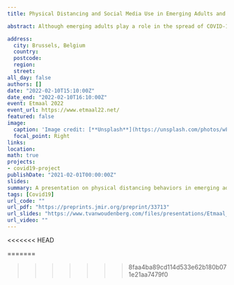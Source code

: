 ```yaml
---
title: Physical Distancing and Social Media Use in Emerging Adults and Adults During COVID-19: Large Scale Cross-Sectional and Longitudinal Survey Study

abstract: Although emerging adults play a role in the spread of COVID-19, they are less likely to develop severe symptoms after infection. Emerging adults’ relatively high use of social media as a source of information raises concerns regarding COVID-19 related behavioral compliance (i.e., physical distancing) in this age group. The current study investigated physical distancing in emerging adults in comparison to adults and looked at the role of using social media for COVID-19 news and information in this regard. In addition, this study explored the relation between physical distancing and different social media platforms and sources.Secondary data of a large-scale longitudinal national survey (N = 123,848, 34.% male) between April and November 2020 were used. Participants indicated, ranging from one to eight waves, how often they were successful in keeping 1.5 meters distance on a 7-point Likert scale. Participants between 18 and 24 years old were considered young adults and participants older than 24 were identified as adults. Also, a dummy variable was created to indicate per wave whether participants used social media for COVID-19 news and information. A subset received follow-up questions asking participants to indicate which platforms they have used and what sources of news and information they had seen on social media. All preregistered hypotheses were tested with Linear Mixed-Effects Models and Random Intercept Cross-Lagged Panel Models.Emerging adults reported less physical distancing behaviors than adults (b = -.08, t(86213.83) = -26.79, p < .001). Also, emerging adults were more likely to use social media for COVID-19 news and information (b = 2.48, SE = .11, Wald = 23.66, p = <.001), which mediated the association with physical distancing, but only to a small extend (indirect effect: b = -0.03, 95% CI = [-0.04; -0.02]). Opposed to our hypothesis, the longitudinal Random Intercept Cross-Lagged Panel Model showed no evidence that physical distancing was predicted by social media use of the previous wave. However, we did find evidence that using social media affected subsequent physical distancing behavior. Moreover, additional analyses showed that most social media platforms (i.e., YouTube, Facebook, and Instagram) and interpersonal communication showed negative associations with physical distancing while others platforms (i.e. LinkedIn and Twitter) and Governmental messages showed no or small positive associations with physical distancing.In conclusion, we should be vigilant for physical distancing of emerging adults, but this study gave no reason to worry about the role of social media for COVID-19 news and information. However, as some social media platforms and sources showed negative associations, future studies should more carefully look into these factors to better understand the associations between social media use for news and information, and behavioral interventions in times of crisis.

address:
  city: Brussels, Belgium
  country: 
  postcode: 
  region: 
  street:
all_day: false
authors: []
date: "2022-02-10T15:10:00Z"
date_end: "2022-02-10T16:10:00Z"
event: Etmaal 2022
event_url: https://www.etmaal22.net/
featured: false
image:
  caption: 'Image credit: [**Unsplash**](https://unsplash.com/photos/wFHqJCuGB1g)'
  focal_point: Right
links:
location: 
math: true
projects:
- covid19-project
publishDate: "2021-02-01T00:00:00Z"
slides: 
summary: A presentation on physical distancing behaviors in emerging adults.
tags: [Covid19]
url_code: ""
url_pdf: "https://preprints.jmir.org/preprint/33713"
url_slides: "https://www.tvanwoudenberg.com/files/presentations/Etmaal_2022.pdf"
url_video: ""
---
```

<<<<<<< HEAD

=======
>>>>>>> 8faa4ba89cd114d533e62b180b071e21aa7479f0
